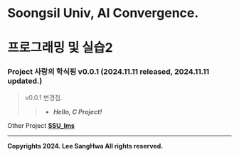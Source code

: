 # Soongsil Univ, AI Convergence.
# 프로그래밍 및 실습2
### Project 사랑의 학식핑 v0.0.1 (2024.11.11 released, 2024.11.11 updated.)
> v0.0.1 변경점.
>> + ***Hello,  C Project!***


Other Project **[SSU_lms](https://github.com/Stardust322/SSU_LMS)** 
<hr/>

__Copyrights 2024. Lee SangHwa All rights reserved.__